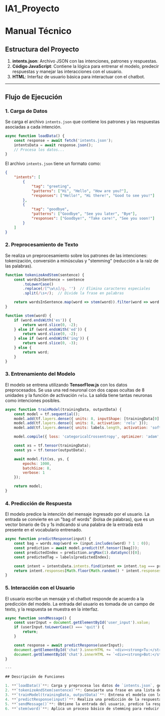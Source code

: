# IA1_Proyecto

# Manual Técnico 

## Estructura del Proyecto

1. **intents.json**: Archivo JSON con las intenciones, patrones y respuestas.
2. **Código JavaScript**: Contiene la lógica para entrenar el modelo, predecir respuestas y manejar las interacciones con el usuario.
3. **HTML**: Interfaz de usuario básica para interactuar con el chatbot.

---

## Flujo de Ejecución

### 1. **Carga de Datos**

Se carga el archivo `intents.json` que contiene los patrones y las respuestas asociadas a cada intención.

```js
async function loadData() {
    const response = await fetch('intents.json');
    intentsData = await response.json();
    // Procesa los datos...
}
```

El archivo `intents.json` tiene un formato como:

```json
{
    "intents": [
        {
            "tag": "greeting",
            "patterns": ["Hi", "Hello", "How are you?"],
            "responses": ["Hello!", "Hi there!", "Good to see you!"]
        },
        {
            "tag": "goodbye",
            "patterns": ["Goodbye", "See you later", "Bye"],
            "responses": ["Goodbye!", "Take care!", "See you soon!"]
        }
    ]
}
```

### 2. **Preprocesamiento de Texto**

Se realiza un preprocesamiento sobre los patrones de las intenciones: tokenización, conversión a minúsculas y "stemming" (reducción a la raíz de las palabras).

```js
function tokenizeAndStem(sentence) {
    const wordsInSentence = sentence
        .toLowerCase()
        .replace(/[^\w\s]/g, '')  // Elimina caracteres especiales
        .split(/\s+/);  // Divide la frase en palabras

    return wordsInSentence.map(word => stem(word)).filter(word => word !== "?");
}

function stem(word) {
    if (word.endsWith('es')) {
        return word.slice(0, -2);
    } else if (word.endsWith('ed')) {
        return word.slice(0, -2);
    } else if (word.endsWith('ing')) {
        return word.slice(0, -3);
    } else {
        return word;
    }
}
```

### 3. **Entrenamiento del Modelo**

El modelo se entrena utilizando **TensorFlow.js** con los datos preprocesados. Se usa una red neuronal con dos capas ocultas de 8 unidades y la función de activación `relu`. La salida tiene tantas neuronas como intenciones posibles.

```js
async function trainModel(trainingData, outputData) {
    const model = tf.sequential();
    model.add(tf.layers.dense({ units: 8, inputShape: [trainingData[0].length], activation: 'relu' }));
    model.add(tf.layers.dense({ units: 8, activation: 'relu' }));
    model.add(tf.layers.dense({ units: labels.length, activation: 'softmax' }));

    model.compile({ loss: 'categoricalCrossentropy', optimizer: 'adam', metrics: ['accuracy'] });

    const xs = tf.tensor(trainingData);
    const ys = tf.tensor(outputData);

    await model.fit(xs, ys, {
        epochs: 1000,
        batchSize: 8,
        verbose: 1
    });

    return model;
}
```

### 4. **Predicción de Respuesta**

El modelo predice la intención del mensaje ingresado por el usuario. La entrada se convierte en un "bag of words" (bolsa de palabras), que es un vector binario de 0s y 1s indicando si una palabra de la entrada está presente en el vocabulario entrenado.

```js
async function predictResponse(input) {
    const bag = words.map(word => (input.includes(word) ? 1 : 0));
    const prediction = await model.predict(tf.tensor([bag]));
    const predictedIndex = prediction.argMax(1).dataSync()[0];
    const predictedTag = labels[predictedIndex];

    const intent = intentsData.intents.find(intent => intent.tag === predictedTag);
    return intent.responses[Math.floor(Math.random() * intent.responses.length)];
}
```

### 5. **Interacción con el Usuario**

El usuario escribe un mensaje y el chatbot responde de acuerdo a la predicción del modelo. La entrada del usuario es tomada de un campo de texto, y la respuesta se muestra en la interfaz.

```js
async function sendMessage() {
    const userInput = document.getElementById('user_input').value;
    if (userInput.toLowerCase() === 'quit') {
        return;
    }

    const response = await predictResponse(userInput);
    document.getElementById('chat').innerHTML += `<div><strong>Tu:</strong> ${userInput}</div>`;
    document.getElementById('chat').innerHTML += `<div><strong>Bot:</strong> ${response}</div>`;
}

---

## Descripción de Funciones

1. **`loadData()`**: Carga y preprocesa los datos de `intents.json`, genera el vocabulario y prepara los datos para el entrenamiento.
2. **`tokenizeAndStem(sentence)`**: Convierte una frase en una lista de palabras procesadas.
3. **`trainModel(trainingData, outputData)`**: Entrena el modelo con los datos procesados utilizando una red neuronal de TensorFlow.js.
4. **`predictResponse(input)`**: Realiza una predicción de la respuesta del chatbot basada en la entrada del usuario.
5. **`sendMessage()`**: Obtiene la entrada del usuario, predice la respuesta del modelo y la muestra en la interfaz.
6. **`stem(word)`**: Aplica un proceso básico de stemming para reducir las palabras a su raíz.

